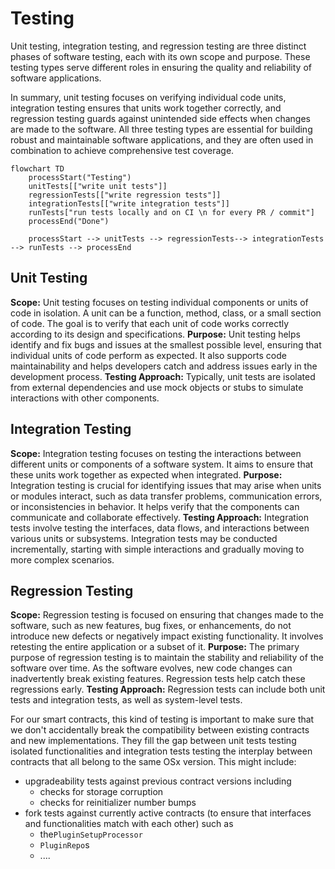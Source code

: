 # Testing

Unit testing, integration testing, and regression testing are three distinct phases of software testing, each with its own scope and purpose. These testing types serve different roles in ensuring the quality and reliability of software applications.

In summary, unit testing focuses on verifying individual code units, integration testing ensures that units work together correctly, and regression testing guards against unintended side effects when changes are made to the software. All three testing types are essential for building robust and maintainable software applications, and they are often used in combination to achieve comprehensive test coverage.

```mermaid
flowchart TD
    processStart("Testing")
    unitTests[["write unit tests"]]
    regressionTests[["write regression tests"]]
    integrationTests[["write integration tests"]]
    runTests["run tests locally and on CI \n for every PR / commit"]
    processEnd("Done")

    processStart --> unitTests --> regressionTests--> integrationTests --> runTests --> processEnd
```

## Unit Testing

**Scope:** Unit testing focuses on testing individual components or units of code in isolation. A unit can be a function, method, class, or a small section of code. The goal is to verify that each unit of code works correctly according to its design and specifications.
**Purpose:** Unit testing helps identify and fix bugs and issues at the smallest possible level, ensuring that individual units of code perform as expected. It also supports code maintainability and helps developers catch and address issues early in the development process.
**Testing Approach:** Typically, unit tests are isolated from external dependencies and use mock objects or stubs to simulate interactions with other components.

## Integration Testing

**Scope:** Integration testing focuses on testing the interactions between different units or components of a software system. It aims to ensure that these units work together as expected when integrated.
**Purpose:** Integration testing is crucial for identifying issues that may arise when units or modules interact, such as data transfer problems, communication errors, or inconsistencies in behavior. It helps verify that the components can communicate and collaborate effectively.
**Testing Approach:** Integration tests involve testing the interfaces, data flows, and interactions between various units or subsystems. Integration tests may be conducted incrementally, starting with simple interactions and gradually moving to more complex scenarios.

## Regression Testing

**Scope:** Regression testing is focused on ensuring that changes made to the software, such as new features, bug fixes, or enhancements, do not introduce new defects or negatively impact existing functionality. It involves retesting the entire application or a subset of it.
**Purpose:** The primary purpose of regression testing is to maintain the stability and reliability of the software over time. As the software evolves, new code changes can inadvertently break existing features. Regression tests help catch these regressions early.
**Testing Approach:** Regression tests can include both unit tests and integration tests, as well as system-level tests.

For our smart contracts, this kind of testing is important to make sure that we don't accidentally break the compatibility between existing contracts and new implementations.
They fill the gap between unit tests testing isolated functionalities and integration tests testing the interplay between contracts that all belong to the same OSx version.
This might include:

- upgradeability tests against previous contract versions including
  - checks for storage corruption
  - checks for reinitializer number bumps
- fork tests against currently active contracts (to ensure that interfaces and functionalities match with each other) such as
  - the`PluginSetupProcessor`
  - `PluginRepo`s
  - ....

